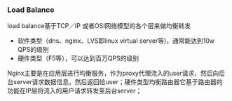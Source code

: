 ### Load Balance

load balance基于TCP／IP 或者OSI网络模型的各个层来做均衡转发

* 软件类型（dns、nginx、LVS即linux virtual server等\)，通常能达到10w QPS的级别
* 硬件类型（F5等），可以达到百万QPS的级别

Nginx主要是在应用层进行均衡服务，作为proxy代理流入的user请求，然后向后台server请求数据信息，然后返回给user；硬件类型均衡路由器它基于路由器的功能在IP层将流入的用户请求转发至后台server；

